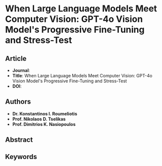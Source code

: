 # When Large Language Models Meet Computer Vision: GPT-4o Vision Model's Progressive Fine-Tuning and Stress-Test

## Article
* **Journal**: 
* **Title**: When Large Language Models Meet Computer Vision: GPT-4o Vision Model's Progressive Fine-Tuning and Stress-Test
* **DOI**: 

## Authors
* **Dr. Konstantinos I. Roumeliotis**
* **Prof. Nikolaos D. Tselikas**
* **Prof. Dimitrios K. Nasiopoulos**

## Abstract

## Keywords

